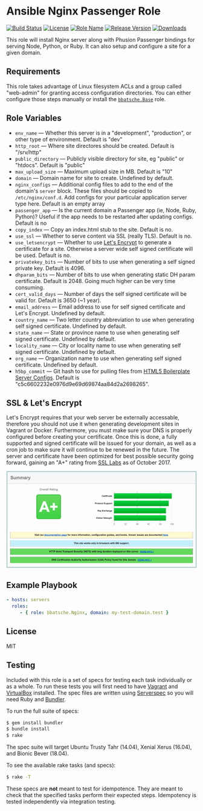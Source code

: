 Ansible Nginx Passenger Role
============================

[![Build Status](https://travis-ci.org/bbatsche/Ansible-Nginx-Passenger-Role.svg)](https://travis-ci.org/bbatsche/Ansible-Nginx-Passenger-Role)
[![License](https://img.shields.io/github/license/bbatsche/Ansible-Nginx-Passenger-Role.svg)](LICENSE)
[![Role Name](https://img.shields.io/ansible/role/27174.svg)](https://galaxy.ansible.com/bbatsche/Nginx)
[![Release Version](https://img.shields.io/github/tag/bbatsche/Ansible-Nginx-Passenger-Role.svg)](https://galaxy.ansible.com/bbatsche/Nginx)
[![Downloads](https://img.shields.io/ansible/role/d/27174.svg)](https://galaxy.ansible.com/bbatsche/Nginx)


This role will install Nginx server along with Phusion Passenger bindings for serving Node, Python, or Ruby. It can also setup and configure a site for a given domain.

Requirements
------------

This role takes advantage of Linux filesystem ACLs and a group called "web-admin" for granting access configuration directories. You can either configure those steps manually or install the [`bbatsche.Base`](https://galaxy.ansible.com/bbatsche/Base/) role.

Role Variables
--------------

- `env_name` &mdash; Whether this server is in a "development", "production", or other type of environment. Default is "dev"
- `http_root` &mdash; Where site directores should be created. Default is "/srv/http"
- `public_directory` &mdash; Publicly visible directory for site, eg "public" or "htdocs". Default is "public"
- `max_upload_size` &mdash; Maximum upload size in MB. Default is "10"
- `domain` &mdash; Domain name for site to create. Undefined by default.
- `nginx_configs` &mdash; Additional config files to add to the end of the domain's `server` block. These files should be copied to `/etc/nginx/conf.d`. Add configs for your particular application server type here. Default is an empty array
- `passenger_app` &mdash; Is the current domain a Passenger app (ie, Node, Ruby, Python)? Useful if the app needs to be restarted after updating configs. Default is no
- `copy_index` &mdash; Copy an index.html stub to the site. Default is no.
- `use_ssl` &mdash; Whether to serve content via SSL (really TLS). Default is no.
- `use_letsencrypt` &mdash; Whether to use [Let's Encrypt](https://letsencrypt.org/) to generate a certificate for a site. Otherwise a server wide self signed certificate will be used. Default is no.
- `privatekey_bits` &mdash; Number of bits to use when generating a self signed private key. Default is 4096.
- `dhparam_bits` &mdash; Number of bits to use when generating static DH param certificate. Default is 2048. Going much higher can be very time consuming.
- `cert_valid_days` &mdash; Number of days the self signed certificate will be valid for. Default is 3650 (~1 year).
- `email_address` &mdash; Email address to use for self signed certificate and Let's Encrypt. Undefined by default.
- `country_name` &mdash; Two letter country abbreviation to use when generating self signed certificate. Undefined by default.
- `state_name` &mdash; State or province name to use when generating self signed certificate. Undefined by default.
- `locality_name` &mdash; City or locality name to use when generating self signed certificate. Undefined by default.
- `org_name` &mdash; Organization name to use when generating self signed certificate. Undefined by default.
- `h5bp_commit` &mdash; Git hash to use for pulling files from [HTML5 Boilerplate Server Configs](https://github.com/h5bp/server-configs-nginx). Default is "c5c6602232e0976d9e69d69874aa84d2a2698265".

SSL & Let's Encrypt
-------------------

Let's Encrypt requires that your web server be externally accessable, therefore you should not use it when generating development sites in Vagrant or Docker. Furthermore, you must make sure your DNS is properly configured before creating your certificate. Once this is done, a fully supported and signed certificate will be issued for your domain, as well as a cron job to make sure it will continue to be renewed in the future. The server and certificate have been optimized for best possible security going forward, gaining an "A+" rating from [SSL Labs](https://www.ssllabs.com/ssltest/) as of October 2017.

![SSL Labs A+ rating](qualys-report.png)

Example Playbook
----------------

```yml
- hosts: servers
  roles:
     - { role: bbatsche.Nginx, domain: my-test-domain.test }
```

License
-------

MIT

Testing
-------

Included with this role is a set of specs for testing each task individually or as a whole. To run these tests you will first need to have [Vagrant](https://www.vagrantup.com/) and [VirtualBox](https://www.virtualbox.org/) installed. The spec files are written using [Serverspec](http://serverspec.org/) so you will need Ruby and [Bundler](http://bundler.io/).

To run the full suite of specs:

```bash
$ gem install bundler
$ bundle install
$ rake
```

The spec suite will target Ubuntu Trusty Tahr (14.04), Xenial Xerus (16.04), and Bionic Bever (18.04).

To see the available rake tasks (and specs):

```bash
$ rake -T
```

These specs are **not** meant to test for idempotence. They are meant to check that the specified tasks perform their expected steps. Idempotency is tested independently via integration testing.
